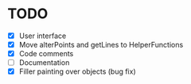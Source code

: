 # TODO

- [x] User interface
- [x] Move alterPoints and getLines to HelperFunctions
- [x] Code comments
- [ ] Documentation
- [x] Filler painting over objects (bug fix)